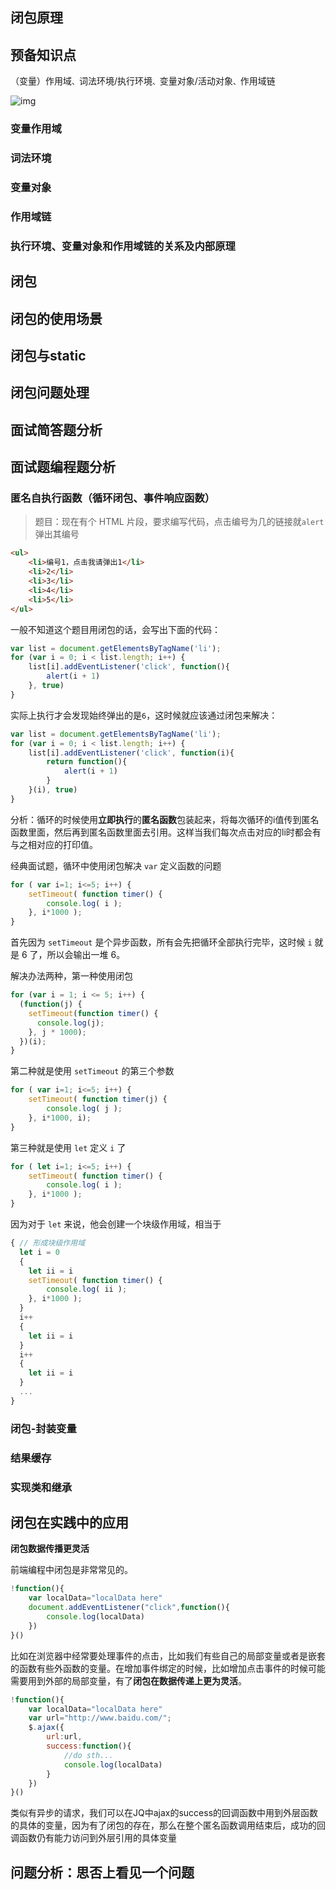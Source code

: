 ## 闭包原理

## 预备知识点

（变量）作用域`、`词法环境/执行环境`、`变量对象/活动对象`、`作用域链

![img](https://user-gold-cdn.xitu.io/2018/7/20/164b3513e183f890?imageslim)

### 变量作用域

### 词法环境

### 变量对象

### 作用域链

### 执行环境、变量对象和作用域链的关系及内部原理



## 闭包



## 闭包的使用场景

## 闭包与static

## 闭包问题处理

## 面试简答题分析

## 面试题编程题分析

### **匿名自执行函数（循环闭包、事件响应函数）**

> 题目：现在有个 HTML 片段，要求编写代码，点击编号为几的链接就`alert`弹出其编号

```html
<ul>
    <li>编号1，点击我请弹出1</li>
    <li>2</li>
    <li>3</li>
    <li>4</li>
    <li>5</li>
</ul>
```

一般不知道这个题目用闭包的话，会写出下面的代码：

```js
var list = document.getElementsByTagName('li');
for (var i = 0; i < list.length; i++) {
    list[i].addEventListener('click', function(){
        alert(i + 1)
    }, true)
}
```

实际上执行才会发现始终弹出的是`6`，这时候就应该通过闭包来解决：


```js
var list = document.getElementsByTagName('li');
for (var i = 0; i < list.length; i++) {
    list[i].addEventListener('click', function(i){
        return function(){
            alert(i + 1)
        }
    }(i), true)
}
```

分析：循环的时候使用**立即执行**的**匿名函数**包装起来，将每次循环的i值传到匿名函数里面，然后再到匿名函数里面去引用。这样当我们每次点击对应的li时都会有与之相对应的打印值。



经典面试题，循环中使用闭包解决 `var` 定义函数的问题

```js
for ( var i=1; i<=5; i++) {
	setTimeout( function timer() {
		console.log( i );
	}, i*1000 );
}
```

首先因为 `setTimeout` 是个异步函数，所有会先把循环全部执行完毕，这时候 `i` 就是 6 了，所以会输出一堆 6。

解决办法两种，第一种使用闭包

```js
for (var i = 1; i <= 5; i++) {
  (function(j) {
    setTimeout(function timer() {
      console.log(j);
    }, j * 1000);
  })(i);
}
```

第二种就是使用 `setTimeout` 的第三个参数

```js
for ( var i=1; i<=5; i++) {
	setTimeout( function timer(j) {
		console.log( j );
	}, i*1000, i);
}
```

第三种就是使用 `let` 定义 `i` 了

```js
for ( let i=1; i<=5; i++) {
	setTimeout( function timer() {
		console.log( i );
	}, i*1000 );
}
```

因为对于 `let` 来说，他会创建一个块级作用域，相当于

```js
{ // 形成块级作用域
  let i = 0
  {
    let ii = i
    setTimeout( function timer() {
        console.log( ii );
    }, i*1000 );
  }
  i++
  {
    let ii = i
  }
  i++
  {
    let ii = i
  }
  ...
}
```



### 闭包-封装变量

### 结果缓存

### 实现类和继承



## 闭包在实践中的应用

**闭包数据传播更灵活**

前端编程中闭包是非常常见的。

```javascript
!function(){
	var localData="localData here"
	document.addEventListener("click",function(){
		console.log(localData)
	})
}()
```

比如在浏览器中经常要处理事件的点击，比如我们有些自己的局部变量或者是嵌套的函数有些外函数的变量。在增加事件绑定的时候，比如增加点击事件的时候可能需要用到外部的局部变量，有了**闭包在数据传递上更为灵活**。

```javascript
!function(){
	var localData="localData here"
	var url="http://www.baidu.com/";
	$.ajax({
		url:url,
		success:function(){
			//do sth...
			console.log(localData)
		}
	})
}()
```

类似有异步的请求，我们可以在JQ中ajax的success的回调函数中用到外层函数的具体的变量，因为有了闭包的存在，那么在整个匿名函数调用结束后，成功的回调函数仍有能力访问到外层引用的具体变量

## 问题分析：思否上看见一个问题